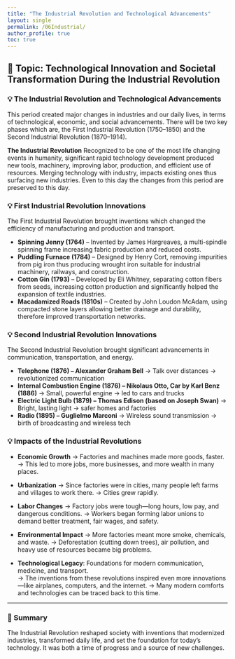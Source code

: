 ```yaml
---
title: "The Industrial Revolution and Technological Advancements"
layout: single
permalink: /06Industrial/
author_profile: true
toc: true
---
```


## 🧭 Topic: Technological Innovation and Societal Transformation During the Industrial Revolution


### 💡 The Industrial Revolution and Technological Advancements 
This period created major changes in industries and our daily lives, in terms of technological, economic, and social advancements. There will be two key phases which are, the First Industrial Revolution (1750–1850) and the Second Industrial Revolution (1870–1914). 

**The Industrial Revolution** 
Recognized to be one of the most life changing events in humanity, significant rapid technology development produced new tools, machinery, improving labor, production, and efficient use of resources. Merging technology with industry, impacts existing ones thus surfacing new industries. Even to this day the changes from this period are preserved to this day.

### 💡 First Industrial Revolution Innovations 
The First Industrial Revolution brought inventions which changed the efficiency of manufacturing and production and transport. 
- **Spinning Jenny (1764)** – Invented by James Hargreaves, a multi-spindle spinning frame increasing fabric production and reduced costs. 
- **Puddling Furnace (1784)** – Designed by Henry Cort, removing impurities from pig iron thus producing wrought iron suitable for industrial machinery, railways, and construction.
- **Cotton Gin (1793)** – Developed by Eli Whitney, separating cotton fibers from seeds, increasing cotton production and significantly helped the expansion of textile industries.
- **Macadamized Roads (1810s)** – Created by John Loudon McAdam, using compacted stone layers allowing better drainage and durability, therefore improved transportation networks.

### 💡 Second Industrial Revolution Innovations
The Second Industrial Revolution brought significant advancements in communication, transportation, and energy.
- **Telephone (1876) – Alexander Graham Bell**
→ Talk over distances → revolutionized communication
- **Internal Combustion Engine (1876) – Nikolaus Otto, Car by Karl Benz (1886)**
→ Small, powerful engine → led to cars and trucks
- **Electric Light Bulb (1879) – Thomas Edison (based on Joseph Swan)**
→ Bright, lasting light → safer homes and factories
- **Radio (1895) – Guglielmo Marconi**
→ Wireless sound transmission → birth of broadcasting and wireless tech

### 💡 Impacts of the Industrial Revolutions

- **Economic Growth**
→  Factories and machines made more goods, faster.
→  This led to more jobs, more businesses, and more wealth in many places.

- **Urbanization**
→  Since factories were in cities, many people left farms and villages to work there.
→  Cities grew rapidly.

- **Labor Changes**
→  Factory jobs were tough—long hours, low pay, and dangerous conditions.
→  Workers began forming labor unions to demand better treatment, fair wages, and safety.

- **Environmental Impact**
→  More factories meant more smoke, chemicals, and waste.
→  Deforestation (cutting down trees), air pollution, and heavy use of resources became big problems.

- **Technological Legacy**: Foundations for modern communication, medicine, and transport.  
→  The inventions from these revolutions inspired even more innovations—like airplanes, computers, and the internet.
→  Many modern comforts and technologies can be traced back to this time.


---

### 📌 Summary

The Industrial Revolution reshaped society with inventions that modernized industries, transformed daily life, and set the foundation for today’s technology. It was both a time of progress and a source of new challenges.

